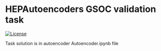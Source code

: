 # HEPAutoencoders GSOC validation task

[![License](https://img.shields.io/badge/License-Apache%202.0-blue.svg)](http://www.apache.org/licenses/LICENSE-2.0)

Task solution is in autoencoder Autoencoder.ipynb file
